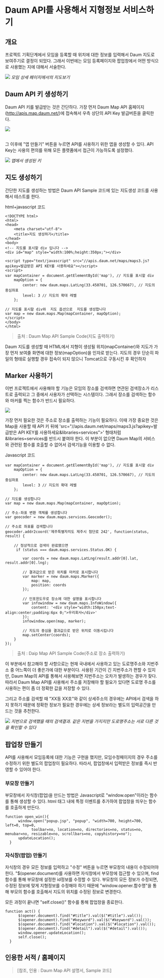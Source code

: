 

# Daum API를 사용해서 지형정보 서비스하기

## 개요

프로젝트 기획단계에서 모임을 등록할 때 위치에 대한 정보를 입력해서 Daum 지도로 보여주기로 결정이 되었다.
그래서 이번에는 모임 등록페이지와 팝업창에서 어떤 방식으로 사용했는 지에 대해서 서술한다.

![](/image/20170121_img0.JPG)
*모임 상세 페이지에서의 지도보기*

## Daum API 키 생성하기

Daum API 키를 발급받는 것은 간단하다. 가장 먼저 Daum Map API 홈페이지(http://apis.map.daum.net/)에 접속해서 우측 상단의 API Key 발급버튼을 클릭한다.

![](/image/20170121_img1.JPG)

<br>
그 이후에 "앱 만들기" 버튼을 누르면 API를 사용하기 위한 앱을 생성할 수 있다. API Key는 사용의 편의를 위해 모든 플랫폼에서 접근이 가능하도록 설정했다.

![](/image/20170121_img2.JPG)
*앱에서 생성된 키*

## 지도 생성하기

간단한 지도를 생성하는 방법은 Daum API Sample 코드에 있는 지도생성 코드를 사용해서 테스트를 한다.

html+javascript 코드

```{.html}
<!DOCTYPE html>
<html>
<head>
    <meta charset="utf-8">
    <title>지도 생성하기</title>
</head>
<body>
<!-- 지도를 표시할 div 입니다 -->
<div id="map" style="width:100%;height:350px;"></div>

<script type="text/javascript" src="//apis.daum.net/maps/maps3.js?apikey=발급받은 API KEY를 사용하세요"></script>
<script>
var mapContainer = document.getElementById('map'), // 지도를 표시할 div 
    mapOption = { 
        center: new daum.maps.LatLng(33.450701, 126.570667), // 지도의 중심좌표
        level: 3 // 지도의 확대 레벨
    };

// 지도를 표시할 div와  지도 옵션으로  지도를 생성합니다
var map = new daum.maps.Map(mapContainer, mapOption); 
</script>
</body>
</html>
```
>출처 : Daum Map API Sample Code(지도 출력하기)

Daum 지도를 생성할 때 HTML에서 지형이 생성될 위치(mapContainer)와 지도가 가장 먼저 보여줄 화면에 대한 정보(mapOption)을 인자로 받는다. 지도의 경우 단순히 파일의 형태로 실행할 경우 접속이 되지 않으니 Tomcat으로 구동시킨 후 확인하자

## Marker 사용하기

이번 프로젝트에서 사용해야 할 기능은 모임의 장소를 검색하면 연관된 검색장소가 리스트로 출력되고 그 중에서 사용자가 선택하는 시스템이다. 그래서 장소를 검색하는 함수와 마커를 찍는 함수가 반드시 필요하다.

![](/image/20170121_img10.JPG)


가장 먼저 필요한 것은 주소로 장소를 출력하는 기능이 필요하다. 이때 가장 중요한 것은 Map을 사용할 때 API 키 뒤에 'src="//apis.daum.net/maps/maps3.js?apikey=발급받은 API KEY를 사용하세요&libraries=services">' 형태처럼 &libraries=services를 반드시 붙여야 한다. 이 부분이 없으면 Daum Map의 서비스와 관련된 함수를 호출할 수 없어서 검색기능을 이용할 수 없다.

Javascript 코드
```{.javascript}
var mapContainer = document.getElementById('map'), // 지도를 표시할 div 
    mapOption = {
        center: new daum.maps.LatLng(33.450701, 126.570667), // 지도의 중심좌표
        level: 3 // 지도의 확대 레벨
    };  

// 지도를 생성합니다    
var map = new daum.maps.Map(mapContainer, mapOption); 

// 주소-좌표 변환 객체를 생성합니다
var geocoder = new daum.maps.services.Geocoder();

// 주소로 좌표를 검색합니다
geocoder.addr2coord('제주특별자치도 제주시 첨단로 242', function(status, result) {

    // 정상적으로 검색이 완료됐으면 
     if (status === daum.maps.services.Status.OK) {

        var coords = new daum.maps.LatLng(result.addr[0].lat, result.addr[0].lng);

        // 결과값으로 받은 위치를 마커로 표시합니다
        var marker = new daum.maps.Marker({
            map: map,
            position: coords
        });

        // 인포윈도우로 장소에 대한 설명을 표시합니다
        var infowindow = new daum.maps.InfoWindow({
            content: '<div style="width:150px;text-align:center;padding:6px 0;">우리회사</div>'
        });
        infowindow.open(map, marker);

        // 지도의 중심을 결과값으로 받은 위치로 이동시킵니다
        map.setCenter(coords);
    } 
});    
```
>출처 : Daip Map API Sample Code(주소로 장소 출력하기)

이 부분에서 참고해야 할 사항으로는 현재 국내에서 사용하고 있는 도로명주소와 지번주소 중 어느쪽이 더 좋은가에 대한 부분이다. 사용된 기간이 긴 지번주소가 편할 수 있지만, Daum Map의 API를 통해서 사용해보면 지번주소는 오차가 발생하는 경우가 잦다. 따라서 Daum Map API를 사용해서 주소를 저장해야 할 필요가 있다면 도로명 주소를 사용하는 편이 좀 더 정확한 값을 저장할 수 있다.

그리고 주소를 검색할 때 "XX동 XX호"와 같이 상세주소의 경우에는 API에서 검색을 하지 못하기 때문에 정확한 정보가 필요한 경우에는 상세 정보라는 별도의 입력공간을 만드는 것을 추천한다.

![](/image/20170121_img3.JPG)
*지번으로 검색했을 때의 검색결과. 같은 지번을 가지지만 도로명주소는 서로 다른 것을 확인할 수 있다*

## 팝업창 만들기

API를 사용해서 모임등록에 대한 기능은 구현을 했지만, 모임수정페이지의 경우 주소를 수정하기 위한 별도의 팝업창이 필요하다. 따라서, 팝업창에서 입력받은 정보를 즉시 반영할 수 있어야 한다.

### 부모창 만들기

부모창에서 자식창(팝업)을 만드는 방법은 Javascript로 "window.open"이라는 함수를 통해 생성할 수 있다. html 태그 내에 특정 이벤트를 추가하여 팝업창을 띄우는 함수를 호출하게 만든다.

```{.javascript}
function open_win(){
	  window.open("popup.jsp", "popup", "width=700, height=700, left=0, top=0, 
            toolbar=no, location=no, directories=no, status=no, menubar=no, resizable=no, scrollbars=no, copyhistory=no");
	  updateLocation();
  }
```

### 자식창(팝업) 만들기

자식창의 경우 모든 정보를 입력하고 "수정" 버튼을 누르면 부모창의 내용이 수정되어야 한다. "$(opener.document)를 사용하면 자식창에서 부모창에 접근할 수 있으며, find 함수를 통해 부모창에 설정한 id정보를 수정할 수 있다. 부모창의 모든 정보가 수정되면, 수정된 정보에 맞게 지형정보를 수정해야 하기 때문에 "window.opener.함수명"을 통해 부모의 함수를 호출해서 지도의 위치를 수정된 정보로 변경한다.

모든 과정이 끝나면 "self.close()" 함수를 통해 팝업창을 종료한다.

```{.javascript}
function act() {
	  $(opener.document).find("#title").val($("#title").val());
	  $(opener.document).find("#keyword").val($("#keyword").val());
	  $(opener.document).find("#location").val($("#location").val());
	  $(opener.document).find("#detail").val($("#detail").val());
	  window.opener.updateLocation();
	  self.close();
  }
```

## 인용한 서적 / 홈페이지
>[참조, 인용 : Daum Map API 설명서, Sample 코드]